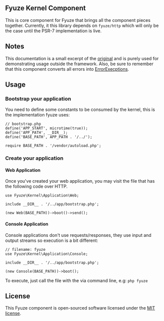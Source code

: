 ## Fyuze Kernel Component

This is core component for Fyuze that brings all the component pieces together. Currently, it this library
depends on `fyuze/http` which will only be the case until the PSR-7 implementation is live.

## Notes

This documentation is a small excerpt of the [original]() and is purely used for demonstrating usage 
outside the framework. Also, be sure to remember that this component converts all errors into [ErrorExecptions](http://php.net/ErrorException).

## Usage

### Bootstrap your application

You need to define some constants to be consumed by the kernel, this is the implementation fyuze uses:

    // bootstrap.php
    define('APP_START', microtime(true));
    define('APP_PATH', __DIR__);
    define('BASE_PATH', APP_PATH . '/../');
    
    require BASE_PATH . '/vendor/autoload.php';

### Create your application

#### Web Application

Once you've created your web application, you may visit the file that has the following code over HTTP.

    use Fyuze\Kernel\Application\Web;
    
    include __DIR__ . '/../app/bootstrap.php';
    
    (new Web(BASE_PATH))->boot()->send();

#### Console Application

Console applications don't use requests/responses, they use input and output streams so execution is a bit different:

    // filename: fyuze
    use Fyuze\Kernel\Application\Console;
    
    include __DIR__ . '/../app/bootstrap.php';
    
    (new Console(BASE_PATH))->boot();
    
To execute, just call the file with the via command line, e.g: `php fyuze`
     
## License

This Fyuze component is open-sourced software licensed under the [MIT license](http://opensource.org/licenses/MIT).
